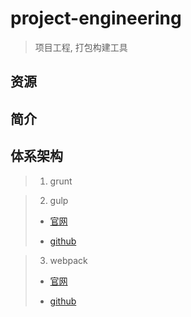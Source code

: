 # project-engineering

> 项目工程, 打包构建工具

## 资源

## 简介


## 体系架构 

> 01. grunt

> 02. gulp
>
>  - [官网](https://gulpjs.com)
>
>  - [github](https://github.com/gulpjs)

> 03. webpack
>
>  - [官网](https://webpack.js.org)
>
>  - [github](https://github.com/webpack)


